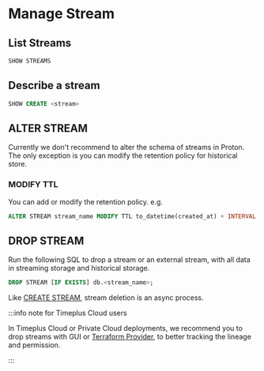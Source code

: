 # Manage Stream

## List Streams

```sql
SHOW STREAMS
```

## Describe a stream

```sql
SHOW CREATE <stream>
```

## ALTER STREAM

Currently we don't recommend to alter the schema of streams in Proton. The only exception is you can modify the retention policy for historical store.

### MODIFY TTL

You can add or modify the retention policy. e.g.

```sql
ALTER STREAM stream_name MODIFY TTL to_datetime(created_at) + INTERVAL 48 HOUR
```

## DROP STREAM

Run the following SQL to drop a stream or an external stream, with all data in streaming storage and historical storage.

```sql
DROP STREAM [IF EXISTS] db.<stream_name>;
```

Like [CREATE STREAM](proton-create-stream), stream deletion is an async process.

:::info note for Timeplus Cloud users

In Timeplus Cloud or Private Cloud deployments, we recommend you to drop streams with GUI or [Terraform Provider](terraform), to better tracking the lineage and permission.

:::
